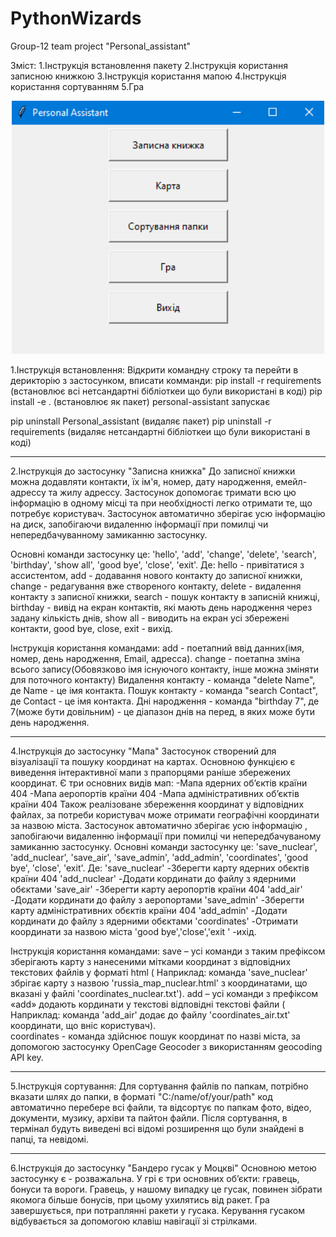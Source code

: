 # PythonWizards
Group-12 team project "Personal_assistant"

Зміст:
1.Інструкція встановлення пакету
2.Інструкція користання записною книжкою
3.Інструкція користання мапою
4.Інструкція користання сортуванням
5.Гра
<p align="center">
 <img width="500px" src="screenshot/menu.PNG" alt="qr"/>
</p>
1.Інструкція встановлення:
Відкрити командну строку та перейти в дерикторію з застосунком, вписати комманди:
pip install -r requirements (встановлює всі нетсандартні бібліоткеи що були використані в коді)
pip install -e . (встановлює як пакет)
personal-assistant запускає

pip uninstall Personal_assistant (видаляє пакет)
pip uninstall -r requirements (видаляє нетсандартні бібліоткеи що були використані в коді)

------------------------------------------------------------------------------------------------------------------------------------------------------

2.Інструкція до застосунку "Записна книжка"
До записної книжки можна додавляти контакти, їх ім'я, номер, дату народження, емейл-адрессу та жилу адрессу.
Застосунок допомогає тримати всю цю інформацію в одному місці та при необхідності легко отримати те, що потребує користувач.
Застосунок автоматично зберігає усю інформацію на диск, запобігаючи видаленню інформації при помилці чи непередбачуванному замиканню застосунку.

Основні команди застосунку це: 'hello', 'add', 'change', 'delete', 'search', 'birthday', 'show all', 'good bye', 'close', 'exit'.
Де: hello - привітатися з ассистентом,
    add - додавання нового контакту до записної книжки,
    change - редагування вже створеного контакту,
    delete - видалення контакту з записної книжки,
    search - пошук контакту в записній книжці,
    birthday - вивід на екран контактів, які мають день народження через задану кількість днів,
    show all - виводить на екран усі збережені контакти,
    good bye, close, exit - вихід.

Інструкція користання командами:
add - поетапний ввід данних(імя, номер, день народження, Еmail, адресса).
change - поетапна зміна всього запису(Обовязково імя існуючого контакту, інше можна зміняти для поточного контакту)
Видалення контакту - команда "delete Name", де Name - це імя контакта.
Пошук контакту - команда "search Contact", де Contact - це імя контакта.
Дні народження - команда "birthday 7", де 7(може бути довільним) - це діапазон днів на перед, в яких може бути день народження.

------------------------------------------------------------------------------------------------------------------------------------------------------

4.Інструкція до застосунку "Мапа"
Застосунок створений для візуалізації та пошуку координат на картах. Основною 
функцією є виведення інтерактивної мапи з прапорцями раніше збережених 
координат.
Є три основних видів мап:
-Мапа ядерних об’єктів країни 404
-Мапа  аеропортів країни 404
-Мапа  адміністративних об’єктів країни 404
Також реалізоване збереження координат у відповідних файлах, за потреби 
користувач може отримати географічні координати за назвою міста.
Застосунок автоматично зберігає усю інформацію , запобігаючи видаленню інформації 
при помилці чи непередбачуваному замиканню застосунку.
Основні команди застосунку це: 'save_nuclear', 'add_nuclear', 'save_air', 'save_admin', 
'add_admin', 'coordinates', 'good bye', 'close', 'exit'.
Де: 
   'save_nuclear'             -Зберегти карту ядерних обєктів країни 404 
   'add_nuclear'              -Додати кординати до файлу з ядерними обєктами 
   'save_air'                 -Зберегти карту аеропортів країни 404 
   'add_air'                  -Додати кординати до файлу з аеропортами 
   'save_admin'               -Зберегти карту адміністративних обєктів країни 404 
   'add_admin'                -Додати кординати до файлу з ядерними обєктами 
   'coordinates'              -Отримати координати за назвою міста
   'good bye','close','exit ' -ихід.
 
Інструкція користання командами:
save – усі команди з таким префіксом зберігають карту з нанесеними мітками 
координат з відповідних текстових файлів у форматі html ( Наприклад: команда 
'save_nuclear'  збрігає карту з назвою 'russia_map_nuclear.html' з координатами, що 
вказані у файлі 'coordinates_nuclear.txt').
add – усі команди з префіксом «add» додають кординати у текстові відповідні текстові 
файли ( Наприклад: команда 'add_air'  додає до файлу 'coordinates_air.txt'  координати,
що вніс користувач).                     
сoordinates -  команда здійснює пошук координат по назві міста, за допомогою 
застосунку OpenCage Geocoder з використанням geocoding API key.           

------------------------------------------------------------------------------------------------------------------------------------------------------

5.Інструкція сортування:
Для сортування файлів по папкам, потрібно вказати шлях до папки, в форматі "С:/name/of/your/path" код автоматично перебере всі файли, та відсортує по папкам фото, відео, документи, музику, архіви та пайтон файли. Після сортування, в термінал будуть виведені всі відомі розширення що були знайдені в папці, та невідомі.

------------------------------------------------------------------------------------------------------------------------------------------------------

6.Інструкція до застосунку "Бандеро гусак у Моцкві"
Основною метою застосунку є -  розважальна. 
У грі є три основних об’єкти: гравець, бонуси та вороги. Гравець,  у нашому випадку 
це гусак, повинен зібрати якомога більше бонусів, при цьому ухилятись від ракет. Гра 
завершується, при потраплянні ракети у гусака.
Керування гусаком відбувається за допомогою клавіш навігації зі стрілками.
